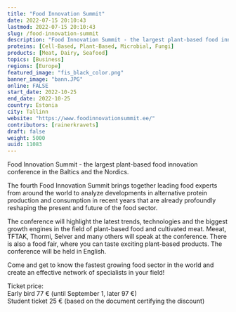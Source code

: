 ```yaml
---
title: "Food Innovation Summit"
date: 2022-07-15 20:10:43
lastmod: 2022-07-15 20:10:43
slug: /food-innovation-summit
description: "Food Innovation Summit - the largest plant-based food innovation conference in the Baltics and the Nordics.The fourth Food Innovation Summit brings together leading food experts from around the world to analyze developments in alternative protein production and consumption in recent years that are already profoundly reshaping the present and future of the food sector."
proteins: [Cell-Based, Plant-Based, Microbial, Fungi]
products: [Meat, Dairy, Seafood]
topics: [Business]
regions: [Europe]
featured_image: "fis_black_color.png"
banner_image: "bann.JPG"
online: FALSE
start_date: 2022-10-25
end_date: 2022-10-25
country: Estonia
city: Tallinn
website: "https://www.foodinnovationsummit.ee/"
contributors: [rainerkravets]
draft: false
weight: 5000
uuid: 11083
---
```

<p>Food Innovation Summit - the largest plant-based food innovation conference in the Baltics and the Nordics.</p>
<p>The fourth Food Innovation Summit brings together leading food experts from around the world to analyze developments in alternative protein production and consumption in recent years that are already profoundly reshaping the present and future of the food sector.</p>
<p>The conference will highlight the latest trends, technologies and the biggest growth engines in the field of plant-based food and cultivated meat. Meeat, TFTAK, Thormi, Selver and many others will speak at the conference. There is also a food fair, where you can taste exciting plant-based products. The conference will be held in English. </p>
<p>Come and get to know the fastest growing food sector in the world and create an effective network of specialists in your field!</p>
<p>Ticket price:<br />
Early bird 77 € (until September 1, later 97 €)<br />
Student ticket 25 € (based on the document certifying the discount)</p>
